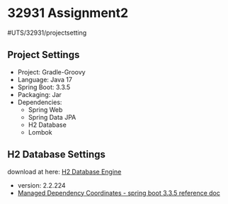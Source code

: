 # 32931 Assignment2
#UTS/32931/projectsetting

## Project Settings
* Project: Gradle-Groovy
* Language: Java 17
* Spring Boot: 3.3.5
* Packaging: Jar
* Dependencies:
  * Spring Web
  * Spring Data JPA
  * H2 Database
  * Lombok

## H2 Database Settings
download at here: [H2 Database Engine](https://www.h2database.com/html/main.html) 
* version: 2.2.224
* [Managed Dependency Coordinates - spring boot 3.3.5 reference doc](https://docs.spring.io/spring-boot/appendix/dependency-versions/coordinates.html)

